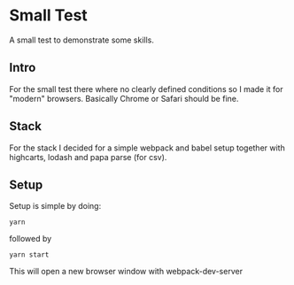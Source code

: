 # Small Test

A small test to demonstrate some skills.

## Intro

For the small test there where no clearly defined conditions so I made it for "modern" browsers. Basically Chrome or Safari should be fine.

## Stack

For the stack I decided for a simple webpack and babel setup together with highcarts, lodash and papa parse (for csv).

## Setup

Setup is simple by doing:
```
yarn
```

followed by

```
yarn start
```

This will open a new browser window with webpack-dev-server